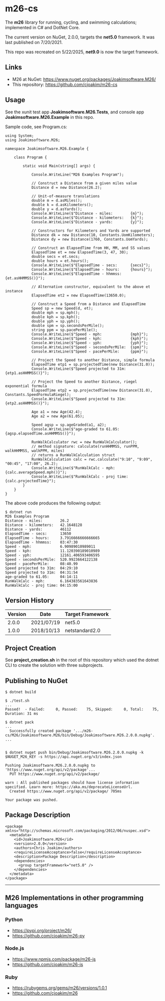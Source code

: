 # m26-cs

The **m26** library for running, cycling, and swimming calculations; implemented in C# and DotNet Core.

The current version on NuGet, 2.0.0, targets the **net5.0** framework.
It was last published on 7/20/2021.

This repo was recreated on 5/22/2025, **net9.0** is now the target framework.

## Links
- M26 at NuGet: https://www.nuget.org/packages/Joakimsoftware.M26/
- This repository: https://github.com/cjoakim/m26-cs

## Usage

See the xunit test app **Joakimsoftware.M26.Tests**, and console app **Joakimsoftware.M26.Example**
in this repo.

Sample code, see Program.cs:

```
using System;
using Joakimsoftware.M26;

namespace Joakimsoftware.M26.Example {

    class Program {

        static void Main(string[] args) {

            Console.WriteLine("M26 Examples Program");

            // Construct a Distance from a given miles value
            Distance d = new Distance(26.2);

            // Unit-of-measure translations
            double m = d.asMiles();
            double k = d.asKilometers();
            double y = d.asYards();
            Console.WriteLine($"Distance - miles:        {m}");
            Console.WriteLine($"Distance - kilometers:   {k}");
            Console.WriteLine($"Distance - yards:        {y}");

            // Constructors for Kilometers and Yards are supported
            Distance dk = new Distance(10, Constants.UomKilometers);
            Distance dy = new Distance(1760, Constants.UomYards);

            // Construct an ElapsedTime from HH, MM, and SS values
            ElapsedTime et = new ElapsedTime(3, 47, 30);
            double secs = et.secs;
            double hours = et.hours();
            Console.WriteLine($"ElapsedTime - secs:      {secs}");
            Console.WriteLine($"ElapsedTime - hours:     {hours}");
            Console.WriteLine($"ElapsedTime - hhmmss:    {et.asHHMMSS()}");

            // Alternative constructor, equivalent to the above et instance
            ElapsedTime et2 = new ElapsedTime(13650.0);

            // Construct a Speed from a Distance and ElapsedTime
            Speed sp = new Speed(d, et);
            double mph = sp.mph();
            double kph = sp.kph();
            double yph = sp.yph();
            double spm = sp.secondsPerMile();
            string ppm = sp.pacePerMile();
            Console.WriteLine($"Speed - mph:             {mph}");
            Console.WriteLine($"Speed - kph:             {kph}");
            Console.WriteLine($"Speed - yph:             {yph}");
            Console.WriteLine($"Speed - secondsPerMile:  {spm}");
            Console.WriteLine($"Speed - pacePerMile:     {ppm}");

            // Project the Speed to another Distance, simple formula
            ElapsedTime etp1 = sp.projectedTime(new Distance(31.0));
            Console.WriteLine($"Speed projected to 31m:  {etp1.asHHMMSS()}");

            // Project the Speed to another Distance, riegel exponential formula
            ElapsedTime etp2 = sp.projectedTime(new Distance(31.0), Constants.SpeedFormulaRiegel);
            Console.WriteLine($"Speed projected to 31m:  {etp2.asHHMMSS()}");

            Age a1 = new Age(42.4);
            Age a2 = new Age(61.05);

            Speed agsp = sp.ageGraded(a1, a2);
            Console.WriteLine($"age-graded to 61.05:     {agsp.elapsedTime.asHHMMSS()}");

            RunWalkCalculator rwc = new RunWalkCalculator();
            // method signature: calculate(runHHMMSS, runPPM, walkHHMMSS, walkPPM, miles)
            // returns a RunWalkCalculation struct
            RunWalkCalculation calc = rwc.calculate("9:10", "9:09", "00:45", "17:00", 26.2);
            Console.WriteLine($"RunWalkCalc - mph:       {calc.averageSpeed.mph()}");
            Console.WriteLine($"RunWalkCalc - proj time: {calc.projectedTime}");
        }
    }
}
```

The above code produces the following output:

```
$ dotnet run
M26 Examples Program
Distance - miles:        26.2
Distance - kilometers:   42.1648128
Distance - yards:        46112
ElapsedTime - secs:      13650
ElapsedTime - hours:     3.7916666666666665
ElapsedTime - hhmmss:    03:47:30
Speed - mph:             6.90989010989011
Speed - kph:             11.120390189010989
Speed - yph:             12161.406593406595
Speed - secondsPerMile:  520.9923664122138
Speed - pacePerMile:     08:40.99
Speed projected to 31m:  04:29:10
Speed projected to 31m:  04:31:54
age-graded to 61.05:     04:14:11
RunWalkCalc - mph:       6.164383561643836
RunWalkCalc - proj time: 04:15:00
```

## Version History

| Version  |    Date    | Target Framework |
| -------- | ---------- | ---------------- |
|  2.0.0   | 2021/07/19 |      net5.0      |
|  1.0.0   | 2018/10/13 |  netstandard2.0  |


## Project Creation

See **project_creation.sh** in the root of this repository which used the
dotnet CLI to create the solution with three subprojects.

## Publishing to NuGet

```
$ dotnet build

$ ./test.sh
...
Passed!  - Failed:     0, Passed:    75, Skipped:     0, Total:    75, Duration: 31 ms

$ dotnet pack
...
  Successfully created package '.../m26-cs/M26/Joakimsoftware.M26/bin/Debug/Joakimsoftware.M26.2.0.0.nupkg'.
...


$ dotnet nuget push bin/Debug/Joakimsoftware.M26.2.0.0.nupkg -k $NUGET_M26_KEY -s https://api.nuget.org/v3/index.json

Pushing Joakimsoftware.M26.2.0.0.nupkg to 'https://www.nuget.org/api/v2/package'...
  PUT https://www.nuget.org/api/v2/package/

warn : All published packages should have license information specified. Learn more: https://aka.ms/deprecateLicenseUrl.
  Created https://www.nuget.org/api/v2/package/ 705ms

Your package was pushed.
```

## Package Description

```
<package xmlns="http://schemas.microsoft.com/packaging/2012/06/nuspec.xsd">
  <metadata>
    <id>Joakimsoftware.M26</id>
    <version>2.0.0</version>
    <authors>Chris Joakim</authors>
    <requireLicenseAcceptance>false</requireLicenseAcceptance>
    <description>Package Description</description>
    <dependencies>
      <group targetFramework="net5.0" />
    </dependencies>
  </metadata>
</package>
```

---

## M26 Implementations in other programming languages

### Python

- https://pypi.org/project/m26/
- https://github.com/cjoakim/m26-py

### Node.js

- https://www.npmjs.com/package/m26-js
- https://github.com/cjoakim/m26-js

### Ruby

- https://rubygems.org/gems/m26/versions/1.0.1
- https://github.com/cjoakim/m26
